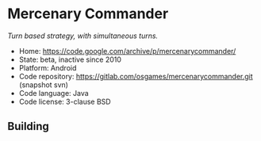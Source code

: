 # Mercenary Commander

_Turn based strategy, with simultaneous turns._

- Home: https://code.google.com/archive/p/mercenarycommander/
- State: beta, inactive since 2010
- Platform: Android
- Code repository: https://gitlab.com/osgames/mercenarycommander.git (snapshot svn)
- Code language: Java
- Code license: 3-clause BSD

## Building

